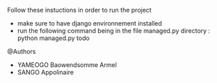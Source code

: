 Follow these instuctions in order to run the project
 - make sure to have django environnement installed
 - run the following command being in the file managed.py directory : python managed.py todo

@Authors
- YAMEOGO Baowendsomme Armel
- SANGO Appolinaire